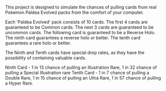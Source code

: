 This project is designed to simulate the chances of pulling cards from real Pokemon Paldea Evolved packs from the comfort of your computer.

Each 'Paldea Evolved' pack consists of 10 cards. The first 4 cards are guaranteed to be Common cards. The next 3 cards are guaranteed to be 
uncommon cards. The following card is guaranteed to be a Reverse Holo. The ninth card guarantees a reverse holo or better. The tenth card 
guarantees a rare holo or better.

The Ninth and Tenth cards have special drop rates, as they have the possibility of containing valuable cards.

Ninth Card - 1 in 13 chance of pulling an Illustration Rare, 1 in 32 chance of pulling a Special Illustration rare
Tenth Card - 1 in 7 chance of pulling a Double Rare, 1 in 15 chance of pulling an Ultra Rare, 1 in 57 chance of pulling a Hyper Rare.

